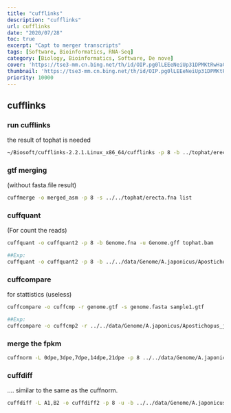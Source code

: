 ```yaml
---
title: "cufflinks"
description: "cufflinks"
url: cufflinks
date: "2020/07/28"
toc: true
excerpt: "Capt to merger transcripts"
tags: [Software, Bioinformatics, RNA-Seq]
category: [Biology, Bioinformatics, Software, De nove]
cover: 'https://tse3-mm.cn.bing.net/th/id/OIP.pg0lLEEeNeiUp31DPMKtRwHaCY'
thumbnail: 'https://tse3-mm.cn.bing.net/th/id/OIP.pg0lLEEeNeiUp31DPMKtRwHaCY'
priority: 10000
---
```


## cufflinks

### run cufflinks
the result of tophat is needed
```bash
~/Biosoft/cufflinks-2.2.1.Linux_x86_64/cufflinks -p 8 -b ../tophat/erecta.fna -u -o sample1 ../tophat/tophat_out/accepted_hits.bam
```
### gtf merging
(without fasta.file result)
```bash
cuffmerge -o merged_asm -p 8 -s ../../tophat/erecta.fna list
```

### cuffquant
(For count the reads)
```bash
cuffquant -o cuffquant2 -p 8 -b Genome.fna -u Genome.gff tophat.bam

##Exp:
cuffquant -o cuffquant2 -p 8 -b ../../data/Genome/A.japonicus/Apostichopus_japonicus.fna -u ../../data/Genome/A.japonicus/Apostichopus_japonicus.gff 2dpe/accepted_hits.bam                                      (the result of cuffquant is binary file you can run cuffnorm to transfor this binary file to readable file.)
```

### cuffcompare
for stattistics (useless)
```bash
cuffcompare -o cuffcmp -r genome.gtf -s genome.fasta sample1.gtf

##Exp:
cuffcompare -o cuffcmp2 -r ../../data/Genome/A.japonicus/Apostichopus_japonicus.gff -s ../../data/Genome/A.japonicus/Apostichopus_japonicus.fna cufflinks2/transcripts.gtf
```
### merge the fpkm
```bash
cuffnorm -L 0dpe,3dpe,7dpe,14dpe,21dpe -p 8 ../../data/Genome/A.japonicus/Apostichopus_japonicus.gff cuffquant2/abundances.cxb cuffquant3/abundances.cxb cuffquant4/abundances.cxb cuffquant5/abundances.cxb cuffquant6/abundances.cxb  -o cuffnorm
```

### cuffdiff
 .... similar to the same as the cuffnorm.
```bash
cuffdiff -L A1,B2 -o cuffdiff2 -p 8 -u -b ../../data/Genome/A.japonicus/Apostichopus_japonicus.fna ../../data/Genome/A.japonicus/Apostichopus_japonicus.gff cuffquant2/abundances.cxb cuffquant2/abundances.cxb
```
